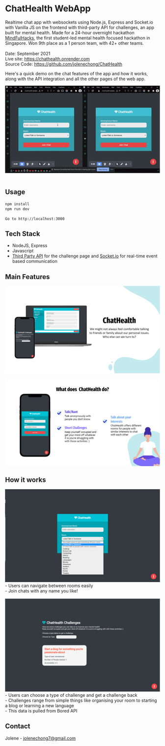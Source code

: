 # ChatHealth WebApp
Realtime chat app with websockets using Node.js, Express and Socket.io with Vanilla JS on the frontend with third-party API for challenges, an app built for mental health. Made for a 24-hour overnight hackathon [MindFulHacks](https://mindfulhacks.devpost.com/), the first student-led mental health focused  hackathon in Singapore. Won 9th place as a 1 person team, with 42+ other teams.
<br><br>
Date: September 2021 <br>
Live site: https://chathealth.onrender.com <br>
Source Code: https://github.com/jolenechong/ChatHealth <br>

Here's a quick demo on the chat features of the app and how it works, along with the API integration and all the other pages of the web app.<br/>

![Demo of the App](assets/chatHealthDemo.gif)
<br/><br/>

## Usage
```
npm install
npm run dev

Go to http://localhost:3000
```

## Tech Stack
- NodeJS, Express
- Javascript
- [Third Party API](https://www.boredapi.com/) for the challenge page and [Socket.io](https://socket.io/) for real-time event based communication

## Main Features
<img src='assets/chatHealth.png' alt="screenshot of ChatHealth website"/>
<br/><br/>
<img src="assets/chatHealthFeatures.png" alt='ChatHealth Features'/>

## How it works
<img src='assets/chatHealthChallenges1.png' alt='Chat room options'/>
<br>
- Users can navigate between rooms easily <br>
- Join chats with any name you like!
<br><br>
<img src='assets/chatHealth1.png' alt='Challenges Page'/>
<br>
- Users can choose a type of challenge and get a challenge back <br>
- Challenges range from simple things like organising your room to starting a blog or learning a new language <br>
- This data is pulled from Bored API

## Contact
Jolene - [jolenechong7@gmail.com](mailto:jolenechong7@gmail.com) <br>
